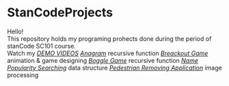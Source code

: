# StanCodeProjects
Hello!\
This repository holds my programing prohects done during the period of stanCode SC101 course. \
Watch my *[DEMO VIDEOS](https://drive.google.com/drive/folders/1qzuPPtpIXFWCnDp-ILZS-q227XHLDFM2?usp=sharing)*
*[Anagram]()*
  recursive function
*[Breackout Game]()*
  animation & game designing
*[Boggle Game]()*
  recursive function
*[Name Popularity Searching]()*
  data structure
*[Pedestrian Removing Application]()*
  image processing
